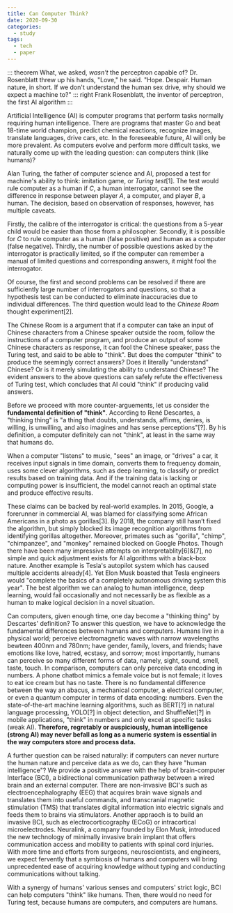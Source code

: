 ```yaml
---
title: Can Computer Think?
date: 2020-09-30
categories:
  - study
tags:
  - tech
  - paper
---
```


::: theorem
What, we asked, _wasn't_ the perceptron capable of? Dr. Rosenblatt threw up his hands, "Love," he said. "Hope. Despair. Human nature, in short. If we don't understand the human sex drive, why should we expect a machine to?"
::: right
Frank Rosenblatt, the inventor of perceptron, the first AI algorithm
:::

<!-- more -->

Artificial Intelligence (AI) is computer programs that perform tasks normally requiring human intelligence. There are programs that master Go and beat 18-time world champion, predict chemical reactions, recognize images, translate languages, drive cars, etc. In the foreseeable future, AI will only be more prevalent. As computers evolve and perform more difficult tasks, we naturally come up with the leading question: can computers think (like humans)?

Alan Turing, the father of computer science and AI, proposed a test for machine's ability to think: imitation game, or _Turing test_[1]. The test would rule computer as a human if $C$, a human interrogator, cannot see the difference in response between player $A$, a computer, and player $B$, a human. The decision, based on observation of responses, however, has multiple caveats.

Firstly, the calibre of the interrogator is critical: the questions from a 5-year child would be easier than those from a philosopher. Secondly, it is possible for $C$ to rule computer as a human (false positive) and human as a computer (false negative). Thirdly, the number of possible questions asked by the interrogator is practically limited, so if the computer can remember a manual of limited questions and corresponding answers, it might fool the interrogator.

Of course, the first and second problems can be resolved if there are sufficiently large number of interrogators and questions, so that a hypothesis test can be conducted to eliminate inaccuracies due to individual differences. The third question would lead to the _Chinese Room_ thought experiment[2].

The Chinese Room is a argument that if a computer can take an input of Chinese characters from a Chinese speaker outside the room, follow the instructions of a computer program, and produce an output of some Chinese characters as response, it can fool the Chinese speaker, pass the Turing test, and said to be able to "think". But does the computer "think" to produce the seemingly correct answers? Does it literally "understand" Chinese? Or is it merely simulating the ability to understand Chinese? The evident answers to the above questions can safely refute the effectiveness of Turing test, which concludes that AI could "think" if producing valid answers.

Before we proceed with more counter-arguements, let us consider the **fundamental definition of "think"**. According to René Descartes, a "thinking thing" is "a thing that doubts, understands, affirms, denies, is willing, is unwilling, and also imagines and has sense perceptions"[?]. By his definition, a computer definitely can not "think", at least in the same way that humans do.

When a computer "listens" to music, "sees" an image, or "drives" a car, it receives input signals in time domain, converts them to frequency domain, uses some clever algorithms, such as deep learning, to classify or predict results based on training data. And if the training data is lacking or computing power is insufficient, the model cannot reach an optimal state and produce effective results.

These claims can be backed by real-world examples. In 2015, Google, a forerunner in commercial AI, was blamed for classifying some African Americans in a photo as gorillas[3]. By 2018, the company still hasn’t fixed the algorithm, but simply blocked its image recognition algorithms from identifying gorillas altogether. Moreover, primates such as "gorilla", "chimp", "chimpanzee", and "monkey" remained blocked on Google Photos. Though there have been many impressive attempts on interpretablity[6]&[7], no simple and quick adjustment exists for AI algorithms with a black-box nature. Another example is Tesla's autopilot system which has caused multiple accidents already[4]. Yet Elon Musk boasted that Tesla engineers would "complete the basics of a completely autonomous driving system this year". The best algorithm we can analog to human intelligence, deep learning, would fail occasionally and not necessarily be as flexible as a human to make logical decision in a novel situation.

Can computers, given enough time, one day become a "thinking thing" by Descartes' definition? To answer this question, we have to acknowledge the fundamental differences between humans and computers. Humans live in a physical world; perceive electromagnetic waves with narrow wavelengths bewteen $400$nm and $780$nm; have gender, family, lovers, and friends; have emotions like love, hatred, ecstasy, and sorrow; most importantly, humans can perceive so many different forms of data, namely, sight, sound, smell, taste, touch. In comparison, computers can only perceive data encoding in numbers. A phone chatbot mimics a female voice but is not female; it loves to eat ice cream but has no taste. There is no fundamental difference between the way an abacus, a mechanical computer, a electrical computer, or even a quantum computer in terms of data encoding: numbers. Even the state-of-the-art machine learning algorithms, such as BERT[?] in natural language processing, YOLO[?] in object detection, and ShuffleNet[?] in mobile applications, "think" in numbers and only excel at specific tasks (weak AI). **Therefore, regretably or auspiciously, human intelligence (strong AI) may never befall as long as a numeric system is essential in the way computers store and process data.**

A further question can be raised naturally: if computers can never nurture the human nature and perceive data as we do, can they have "human intelligence"? We provide a positive answer with the help of brain-computer Interface (BCI), a bidirectional communication pathway between a wired brain and an external computer. There are non-invasive BCI's such as electroencephalography (EEG) that acquires brain wave signals and translates them into useful commands, and transcranial magnetic stimulation (TMS) that translates digital information into electric signals and feeds them to brains via stimulators. Another appraoch is to build an invasive BCI, such as electrocorticography (ECoG) or intracortical microelectrodes. Neuralink, a company founded by Elon Musk, introduced the new technology of minimally invasive brain implant that offers communication access and mobility to patients with spinal cord injuries. With more time and efforts from surgeons, neuroscientists, and engineers, we expect fervently that a symbiosis of humans and computers will bring unprecedented ease of acquiring knowledge without typing and conducting communications without talking.

With a synergy of humans' various senses and computers' strict logic, BCI can help computers "think" like humans. Then, there would no need for Turing test, because humans are computers, and computers are humans.
